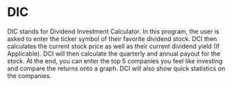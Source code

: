 # DIC
DIC stands for Dividend Investment Calculator. In this program, the user is asked to enter the ticker symbol of their favorite dividend stock. DCI then calculates the current stock price as well as their current dividend yield (If Applicable). DCI will then calculate the quarterly and annual payout for the stock. At the end, you can enter the top 5 companies you feel like investing and compare the returns onto a graph. DCI will also show quick statistics on the companies. 
